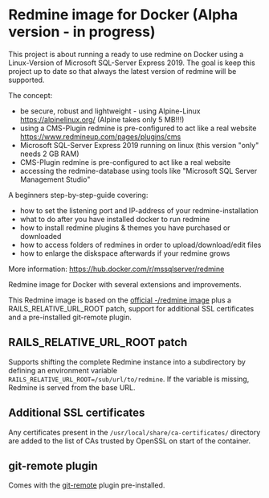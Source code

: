 Redmine image for Docker (Alpha version - in progress)
========================
This project is about running a ready to use redmine on Docker using a Linux-Version of Microsoft SQL-Server Express 2019. The goal is keep this project up to date so that always the latest version of redmine will be supported.

The concept:
- be secure, robust and lightweight - using Alpine-Linux https://alpinelinux.org/ (Alpine takes only 5 MB!!!)
- using a CMS-Plugin redmine is pre-configured to act like a real website https://www.redmineup.com/pages/plugins/cms
- Microsoft SQL-Server Express 2019 running on linux (this version "only" needs 2 GB RAM)
- CMS-Plugin redmine is pre-configured to act like a real website
- accessing the redmine-database using tools like "Microsoft SQL Server Management Studio"

A beginners step-by-step-guide covering:
- how to set the listening port and IP-address of your redmine-installation
- what to do after you have installed docker to run redmine
- how to install redmine plugins & themes you have purchased or downloaded 
- how to access folders of redmines in order to upload/download/edit files
- how to enlarge the diskspace afterwards if your redmine grows

More information:
https://hub.docker.com/r/mssqlserver/redmine

Redmine image for Docker with several extensions and improvements.

This Redmine image is based on the [official -/redmine image][1] plus a
RAILS_RELATIVE_URL_ROOT patch, support for additional SSL certificates
and a pre-installed git-remote plugin.

RAILS_RELATIVE_URL_ROOT patch
-----------------------------

Supports shifting the complete Redmine instance into a subdirectory by
defining an environment variable
`RAILS_RELATIVE_URL_ROOT=/sub/url/to/redmine`. If the variable is
missing, Redmine is served from the base URL.

Additional SSL certificates
---------------------------

Any certificates present in the `/usr/local/share/ca-certificates/`
directory are added to the list of CAs trusted by OpenSSL on start of
the container.

git-remote plugin
-----------------

Comes with the [git-remote][2] plugin pre-installed.

[1]: https://hub.docker.com/_/redmine
[2]: https://github.com/dergachev/redmine_git_remote
